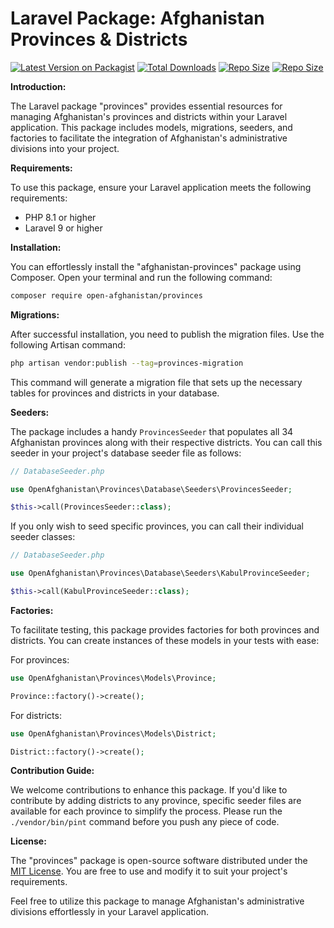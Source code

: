 # Laravel Package: Afghanistan Provinces & Districts

[![Latest Version on Packagist](https://img.shields.io/packagist/v/open-afghanistan/provinces.svg?style=flat-square)](https://packagist.org/packages/open-afghanistan/provinces)
[![Total Downloads](https://img.shields.io/packagist/dt/open-afghanistan/provinces?style=flat-square)](https://packagist.org/packages/open-afghanistan/provinces)
[![Repo Size](https://img.shields.io/github/repo-size/open-afghanistan/provinces?style=flat-square)](https://packagist.org/packages/open-afghanistan/provinces)
[![Repo Size](https://img.shields.io/packagist/l/open-afghanistan/provinces?style=flat-square)](https://packagist.org/packages/open-afghanistan/provinces)


**Introduction:**

The Laravel package "provinces" provides essential resources for managing Afghanistan's provinces and districts within your Laravel application. This package includes models, migrations, seeders, and factories to facilitate the integration of Afghanistan's administrative divisions into your project.

**Requirements:**

To use this package, ensure your Laravel application meets the following requirements:

- PHP 8.1 or higher
- Laravel 9 or higher

**Installation:**

You can effortlessly install the "afghanistan-provinces" package using Composer. Open your terminal and run the following command:

```bash
composer require open-afghanistan/provinces
```

**Migrations:**

After successful installation, you need to publish the migration files. Use the following Artisan command:

```bash
php artisan vendor:publish --tag=provinces-migration
```

This command will generate a migration file that sets up the necessary tables for provinces and districts in your database.

**Seeders:**

The package includes a handy `ProvincesSeeder` that populates all 34 Afghanistan provinces along with their respective districts. You can call this seeder in your project's database seeder file as follows:

```php
// DatabaseSeeder.php

use OpenAfghanistan\Provinces\Database\Seeders\ProvincesSeeder;

$this->call(ProvincesSeeder::class);
```

If you only wish to seed specific provinces, you can call their individual seeder classes:

```php
// DatabaseSeeder.php

use OpenAfghanistan\Provinces\Database\Seeders\KabulProvinceSeeder;

$this->call(KabulProvinceSeeder::class);
```

**Factories:**

To facilitate testing, this package provides factories for both provinces and districts. You can create instances of these models in your tests with ease:

For provinces:

```php
use OpenAfghanistan\Provinces\Models\Province;

Province::factory()->create();
```

For districts:

```php
use OpenAfghanistan\Provinces\Models\District;

District::factory()->create();
```

**Contribution Guide:**

We welcome contributions to enhance this package. If you'd like to contribute by adding districts to any province, specific seeder files are available for each province to simplify the process.
Please run the `./vendor/bin/pint` command before you push any piece of code.

**License:**

The "provinces" package is open-source software distributed under the [MIT License](https://opensource.org/licenses/MIT). You are free to use and modify it to suit your project's requirements.

Feel free to utilize this package to manage Afghanistan's administrative divisions effortlessly in your Laravel application.
